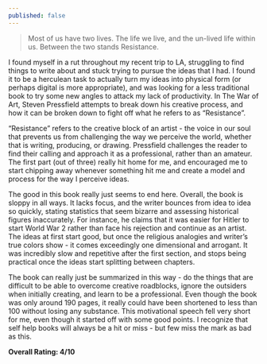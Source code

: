 ```yaml
---
published: false
---
```


> Most of us have two lives. The life we live, and the un-lived life within us. Between the two stands Resistance.

I found myself in a rut throughout my recent trip to LA, struggling to find things to write about and stuck trying to pursue the ideas that I had. I found it to be a herculean task to actually turn my ideas into physical form (or perhaps digital is more appropriate), and was looking for a less traditional book to try some new angles to attack my lack of productivity. In The War of Art, Steven Pressfield attempts to break down his creative process, and how it can be broken down to fight off what he refers to as “Resistance”.

“Resistance” refers to the creative block of an artist - the voice in our soul that prevents us from challenging the way we perceive the world, whether that is writing, producing, or drawing. Pressfield challenges the reader to find their calling and approach it as a professional, rather than an amateur. The first part (out of three) really hit home for me, and encouraged me to start chipping away whenever something hit me and create a model and process for the way I perceive ideas.

The good in this book really just seems to end here. Overall, the book is sloppy in all ways. It lacks focus, and the writer bounces from idea to idea so quickly, stating statistics that seem bizarre and assessing historical figures inaccurately. For instance, he claims that it was easier for Hitler to start World War 2 rather than face his rejection and continue as an artist. The ideas at first start good, but once the religious analogies and writer’s true colors show - it comes exceedingly one dimensional and arrogant. It was incredibly slow and repetitive after the first section, and stops being practical once the ideas start splitting between chapters.

The book can really just be summarized in this way - do the things that are difficult to be able to overcome creative roadblocks, ignore the outsiders when initially creating, and learn to be a professional. Even though the book was only around 190 pages, it really could have been shortened to less than 100 without losing any substance. This motivational speech fell very short for me, even though it started off with some good points. I recognize that self help books will always be a hit or miss - but few miss the mark as bad as this.

**Overall Rating: 4/10**
